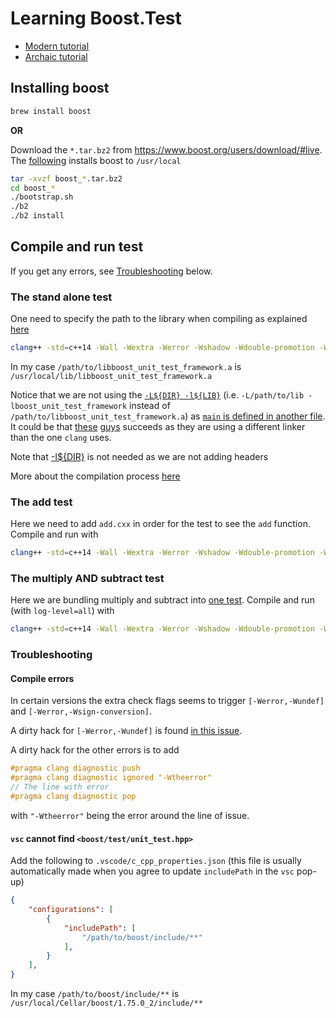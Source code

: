 # Learning Boost.Test

- [Modern tutorial](https://www.boost.org/doc/libs/1_75_0/libs/test/doc/html/index.html)
- [Archaic tutorial](https://www.boost.org/doc/libs/1_45_0/libs/test/doc/html/tutorials/hello-the-testing-world.html)

## Installing boost

```sh
brew install boost
```

**OR**

Download the `*.tar.bz2` from https://www.boost.org/users/download/#live.
The [following](https://www.boost.org/doc/libs/1_75_0/libs/test/doc/html/boost_test/adv_scenarios/build_utf.html) installs boost to `/usr/local`

```sh
tar -xvzf boost_*.tar.bz2
cd boost_*
./bootstrap.sh
./b2
./b2 install
```

## Compile and run test

If you get any errors, see [Troubleshooting](#Troubleshooting) below.

### The stand alone test

One need to specify the path to the library when compiling as explained [here](https://cppsecrets.com/users/14249710697121115114971069748525564103109971051084699111109/C00-BoostTest.php)

```sh
clang++ -std=c++14 -Wall -Wextra -Werror -Wshadow -Wdouble-promotion -Wformat=2 -Wundef -Wconversion -g3 -Os test_stand_alone.cxx /path/to/libboost_unit_test_framework.a  -o test_stand_alone && ./test_stand_alone
```

In my case `/path/to/libboost_unit_test_framework.a` is `/usr/local/lib/libboost_unit_test_framework.a`

Notice that we are not using the [`-L${DIR} -l${LIB}`](https://www.rapidtables.com/code/linux/gcc/gcc-l.html) (i.e. `-L/path/to/lib -lboost_unit_test_framework` instead of `/path/to/libboost_unit_test_framework.a`) as [`main` is defined in another file](https://stackoverflow.com/questions/550455/compile-error-undefined-symbols-main-referenced-from-start-in-crt1-10-5-o). It could be that [these](https://stackoverflow.com/questions/33143345/boosttest-compiling-and-running-a-hello-world-program) [guys](https://stackoverflow.com/questions/9881288/compiling-a-boost-test-with-cmake) succeeds as they are using a different linker than the one `clang` uses.

Note that [-I${DIR}](https://www.rapidtables.com/code/linux/gcc/gcc-i.html) is not needed as we are not adding headers

More about the compilation process [here](https://medium.com/@dreamanip/c-static-library-and-dynamic-library-d7803ae8eef5)

### The add test

Here we need to add `add.cxx` in order for the test to see the `add` function. Compile and run with

```sh
clang++ -std=c++14 -Wall -Wextra -Werror -Wshadow -Wdouble-promotion -Wformat=2 -Wundef -Wconversion -g3 -Os test_add.cxx add.cxx /usr/local/lib/libboost_unit_test_framework.a -o test_add && ./test_add
```

### The multiply AND subtract test

Here we are bundling multiply and subtract into [one test](https://stackoverflow.com/questions/57168152/boost-unit-test-in-separate-cpp-files). Compile and run (with `log-level=all`) with

```sh
clang++ -std=c++14 -Wall -Wextra -Werror -Wshadow -Wdouble-promotion -Wformat=2 -Wundef -Wconversion -g3 -Os test_main_subtract_multiply.cxx test_subtract.cxx subtract.cxx test_multiply.cxx multiply.cxx /usr/local/lib/libboost_unit_test_framework.a -o test_subtract_multiply && ./test_subtract_multiply -l all
```

### Troubleshooting

#### Compile errors

In certain versions the extra check flags seems to trigger `[-Werror,-Wundef]` and `[-Werror,-Wsign-conversion]`.

A dirty hack for `[-Werror,-Wundef]` is found [in this issue](https://github.com/boostorg/config/issues/322).

A dirty hack for the other errors is to add

```c++
#pragma clang diagnostic push
#pragma clang diagnostic ignored "-Wtheerror"
// The line with error
#pragma clang diagnostic pop
```

with `"-Wtheerror"` being the error around the line of issue.

#### `vsc` cannot find `<boost/test/unit_test.hpp>`

Add the following to `.vscode/c_cpp_properties.json` (this file is usually automatically made when you agree to update `includePath` in the `vsc` pop-up)

```json
{
    "configurations": [
        {
            "includePath": [
                "/path/to/boost/include/**"
            ],
        }
    ],
}
```

In my case `/path/to/boost/include/**` is `/usr/local/Cellar/boost/1.75.0_2/include/**`